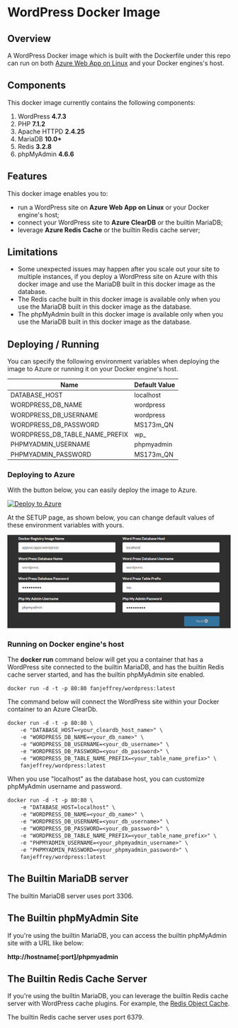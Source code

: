 # WordPress Docker Image
## Overview
A WordPress Docker image which is built with the Dockerfile under this repo can run on both [Azure Web App on Linux](https://docs.microsoft.com/en-us/azure/app-service-web/app-service-linux-intro) and your Docker engines's host.

## Components
This docker image currently contains the following components:

1. WordPress    **4.7.3**
2. PHP          **7.1.2**
3. Apache HTTPD **2.4.25**
4. MariaDB      **10.0+**
5. Redis        **3.2.8**
6. phpMyAdmin   **4.6.6**

## Features
This docker image enables you to:

- run a WordPress site on **Azure Web App on Linux** or your Docker engine's host;
- connect your WordPress site to **Azure ClearDB** or the builtin MariaDB;
- leverage **Azure Redis Cache** or the builtin Redis cache server;

## Limitations
- Some unexpected issues may happen after you scale out your site to multiple instances, if you deploy a WordPress site on Azure with this docker image and use the MariaDB built in this docker image as the database.
- The Redis cache built in this docker image is available only when you use the MariaDB built in this docker image as the database.
- The phpMyAdmin built in this docker image is available only when you use the MariaDB built in this docker image as the database.

## Deploying / Running
You can specify the following environment variables when deploying the image to Azure or running it on your Docker engine's host.

Name | Default Value
---- | -------------
DATABASE_HOST | localhost
WORDPRESS_DB_NAME | wordpress
WORDPRESS_DB_USERNAME | wordpress
WORDPRESS_DB_PASSWORD | MS173m_QN
WORDPRESS_DB_TABLE_NAME_PREFIX | wp_
PHPMYADMIN_USERNAME | phpmyadmin
PHPMYADMIN_PASSWORD | MS173m_QN

### Deploying to Azure
With the button below, you can easily deploy the image to Azure.

[![Deploy to Azure](http://azuredeploy.net/deploybutton.png)](https://azuredeploy.net/)

At the SETUP page, as shown below, you can change default values of these environment variables with yours.

![WordPress Deploy to Azure SETUP page](https://raw.githubusercontent.com/fanjeffrey/Images/master/Microsoft/docker-library/wordpress_deploy_setup.PNG)

### Running on Docker engine's host
The **docker run** command below will get you a container that has a WordPress site connected to the builtin MariaDB, and has the builtin Redis cache server started, and has the builtin phpMyAdmin site enabled.
```
docker run -d -t -p 80:80 fanjeffrey/wordpress:latest
```

The command below will connect the WordPress site within your Docker container to an Azure ClearDb.
```
docker run -d -t -p 80:80 \
    -e "DATABASE_HOST=<your_cleardb_host_name>" \
    -e "WORDPRESS_DB_NAME=<your_db_name>" \
    -e "WORDPRESS_DB_USERNAME=<your_db_username>" \
    -e "WORDPRESS_DB_PASSWORD=<your_db_password>" \
    -e "WORDPRESS_DB_TABLE_NAME_PREFIX=<your_table_name_prefix>" \
    fanjeffrey/wordpress:latest
```

When you use "localhost" as the database host, you can customize phpMyAdmin username and password.
```
docker run -d -t -p 80:80 \
    -e "DATABASE_HOST=localhost" \
    -e "WORDPRESS_DB_NAME=<your_db_name>" \
    -e "WORDPRESS_DB_USERNAME=<your_db_username>" \
    -e "WORDPRESS_DB_PASSWORD=<your_db_password>" \
    -e "WORDPRESS_DB_TABLE_NAME_PREFIX=<your_table_name_prefix>" \
    -e "PHPMYADMIN_USERNAME=<your_phpmyadmin_username>" \
    -e "PHPMYADMIN_PASSWORD=<your_phpmyadmin_password>" \
    fanjeffrey/wordpress:latest
```

## The Builtin MariaDB server
The builtin MariaDB server uses port 3306.

## The Builtin phpMyAdmin Site
If you're using the builtin MariaDB, you can access the builtin phpMyAdmin site with a URL like below:

**http://hostname[:port]/phpmyadmin**

## The Builtin Redis Cache Server
If you're using the builtin MariaDB, you can leverage the builtin Redis cache server with WordPress cache plugins. For example, the [Redis Object Cache](https://wordpress.org/plugins/redis-cache/).

The builtin Redis cache server uses port 6379.
